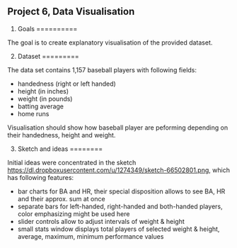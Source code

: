 Project 6, Data Visualisation
-----------

1. Goals
==========

The goal is to create explanatory visualisation of the provided dataset.

2. Dataset
=========

The data set contains 1,157 baseball players with following fields:

- handedness (right or left handed)
- height (in inches)
- weight (in pounds)
- batting average
- home runs

Visualisation should show how baseball player are peforming depending on their handedness, height and weight.


3. Sketch and ideas
========

Initial ideas were concentrated in the sketch https://dl.dropboxusercontent.com/u/1274349/sketch-66502801.png,
which has following features:

- bar charts for BA and HR, their special disposition allows to see BA, HR and their approx. sum at once
- separate bars for left-handed, right-handed and both-handed players, color emphasizing might be used here
- slider controls allow to adjust intervals of weight & height
- small stats window displays total players of selected weight & height, average, maximum, minimum performance values

